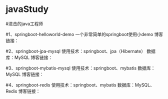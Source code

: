 # javaStudy
#进击的java工程师

#1、springboot-helloworld-demo
一个非常简单的springboot使用小demo
博客链接：


#2、springboot-jpa-mysql
使用技术：springboot、jpa（Hibernate）
数据库：MySQL
博客链接：

#3、springboot-mybatis-mysql
使用技术：springboot、mybatis
数据库：MySQL
博客链接：

#4、springboot-redis
使用技术：springboot、mybatis
数据库：MySQL、Redis
博客链接：

